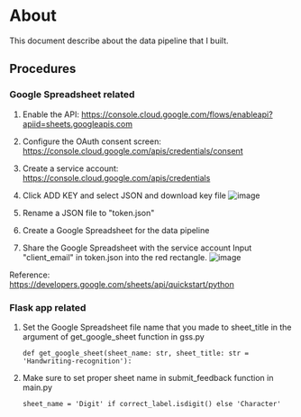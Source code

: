 # About
This document describe about the data pipeline that I built.


## Procedures
### Google Spreadsheet related
1. Enable the API: https://console.cloud.google.com/flows/enableapi?apiid=sheets.googleapis.com
2. Configure the OAuth consent screen: https://console.cloud.google.com/apis/credentials/consent
3. Create a service account: https://console.cloud.google.com/apis/credentials
4. Click ADD KEY and select JSON and download key file
   ![image](https://github.com/user-attachments/assets/2913ccc1-eb46-42b8-8026-3e47e8309d68)

5. Rename a JSON file to "token.json"
6. Create a Google Spreadsheet for the data pipeline
7. Share the Google Spreadsheet with the service account
   Input "client_email" in token.json into the red rectangle.
   ![image](https://github.com/user-attachments/assets/2a58b3fe-92a0-42cb-b9ac-c76dbe44f355)

Reference:  
https://developers.google.com/sheets/api/quickstart/python

### Flask app related
1. Set the Google Spreadsheet file name that you made to sheet_title in the argument of get_google_sheet function in gss.py
	```
	def get_google_sheet(sheet_name: str, sheet_title: str = 'Handwriting-recognition'):
	 ```
2. Make sure to set proper sheet name in submit_feedback function in main.py
	```
	sheet_name = 'Digit' if correct_label.isdigit() else 'Character'
	 ```

